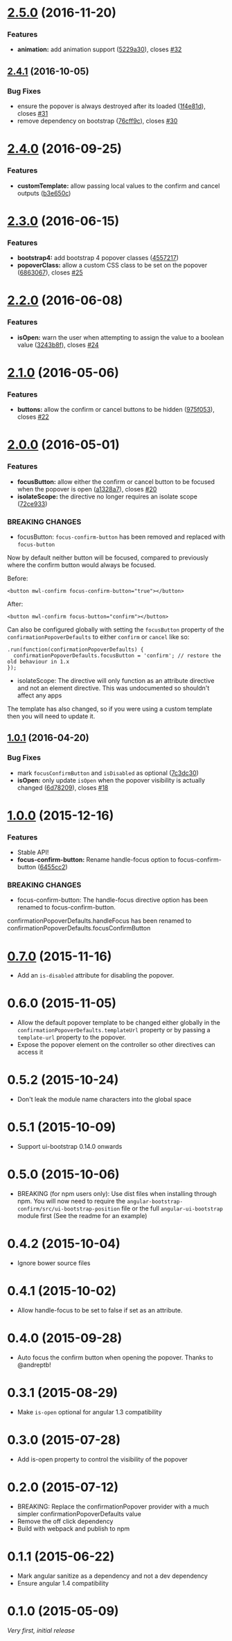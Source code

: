 <a name="2.5.0"></a>
# [2.5.0](https://github.com/mattlewis92/angular-bootstrap-confirm/compare/2.4.1...v2.5.0) (2016-11-20)


### Features

* **animation:** add animation support ([5229a30](https://github.com/mattlewis92/angular-bootstrap-confirm/commit/5229a30)), closes [#32](https://github.com/mattlewis92/angular-bootstrap-confirm/issues/32)



<a name="2.4.1"></a>
## [2.4.1](https://github.com/mattlewis92/angular-bootstrap-confirm/compare/2.4.0...v2.4.1) (2016-10-05)


### Bug Fixes

* ensure the popover is always destroyed after its loaded ([1f4e81d](https://github.com/mattlewis92/angular-bootstrap-confirm/commit/1f4e81d)), closes [#31](https://github.com/mattlewis92/angular-bootstrap-confirm/issues/31)
* remove dependency on bootstrap ([76cff9c](https://github.com/mattlewis92/angular-bootstrap-confirm/commit/76cff9c)), closes [#30](https://github.com/mattlewis92/angular-bootstrap-confirm/issues/30)



<a name="2.4.0"></a>
# [2.4.0](https://github.com/mattlewis92/angular-bootstrap-confirm/compare/2.3.0...v2.4.0) (2016-09-25)


### Features

* **customTemplate:** allow passing local values to the confirm and cancel outputs ([b3e650c](https://github.com/mattlewis92/angular-bootstrap-confirm/commit/b3e650c))



<a name="2.3.0"></a>
# [2.3.0](https://github.com/mattlewis92/angular-bootstrap-confirm/compare/2.2.0...v2.3.0) (2016-06-15)


### Features

* **bootstrap4:** add bootstrap 4 popover classes ([4557217](https://github.com/mattlewis92/angular-bootstrap-confirm/commit/4557217))
* **popoverClass:** allow a custom CSS class to be set on the popover ([6863067](https://github.com/mattlewis92/angular-bootstrap-confirm/commit/6863067)), closes [#25](https://github.com/mattlewis92/angular-bootstrap-confirm/issues/25)



<a name="2.2.0"></a>
# [2.2.0](https://github.com/mattlewis92/angular-bootstrap-confirm/compare/2.1.0...v2.2.0) (2016-06-08)


### Features

* **isOpen:** warn the user when attempting to assign the value to a boolean value ([3243b8f](https://github.com/mattlewis92/angular-bootstrap-confirm/commit/3243b8f)), closes [#24](https://github.com/mattlewis92/angular-bootstrap-confirm/issues/24)



<a name="2.1.0"></a>
# [2.1.0](https://github.com/mattlewis92/angular-bootstrap-confirm/compare/2.0.0...v2.1.0) (2016-05-06)


### Features

* **buttons:** allow the confirm or cancel buttons to be hidden ([975f053](https://github.com/mattlewis92/angular-bootstrap-confirm/commit/975f053)), closes [#22](https://github.com/mattlewis92/angular-bootstrap-confirm/issues/22)



<a name="2.0.0"></a>
# [2.0.0](https://github.com/mattlewis92/angular-bootstrap-confirm/compare/1.0.1...v2.0.0) (2016-05-01)


### Features

* **focusButton:** allow either the confirm or cancel button to be focused when the popover is open ([a1328a7](https://github.com/mattlewis92/angular-bootstrap-confirm/commit/a1328a7)), closes [#20](https://github.com/mattlewis92/angular-bootstrap-confirm/issues/20)
* **isolateScope:** the directive no longer requires an isolate scope ([72ce933](https://github.com/mattlewis92/angular-bootstrap-confirm/commit/72ce933))


### BREAKING CHANGES

* focusButton: `focus-confirm-button` has been removed and replaced with `focus-button`

Now by default neither button will be focused, compared to previously where the confirm button would always be focused.

Before:
```
<button mwl-confirm focus-confirm-button="true"></button>
```

After:
```
<button mwl-confirm focus-button="confirm"></button>
```

Can also be configured globally with setting the `focusButton` property of the `confirmationPopoverDefaults` to either `confirm` or `cancel` like so:

```
.run(function(confirmationPopoverDefaults) {
  confirmationPopoverDefaults.focusButton = 'confirm'; // restore the old behaviour in 1.x
});
```
* isolateScope: The directive will only function as an attribute directive and not an element
directive. This was undocumented so shouldn't affect any apps

The template has also changed, so if you were using a custom template then you will need to update it.



<a name="1.0.1"></a>
## [1.0.1](https://github.com/mattlewis92/angular-bootstrap-confirm/compare/1.0.0...v1.0.1) (2016-04-20)


### Bug Fixes

* mark `focusConfirmButton` and `isDisabled` as optional ([7c3dc30](https://github.com/mattlewis92/angular-bootstrap-confirm/commit/7c3dc30))
* **isOpen:** only update `isOpen` when the popover visibility is actually changed ([6d78209](https://github.com/mattlewis92/angular-bootstrap-confirm/commit/6d78209)), closes [#18](https://github.com/mattlewis92/angular-bootstrap-confirm/issues/18)



<a name="1.0.0"></a>
# [1.0.0](https://github.com/mattlewis92/angular-bootstrap-confirm/compare/0.7.0...v1.0.0) (2015-12-16)


### Features

* Stable API!
* **focus-confirm-button:** Rename handle-focus option to focus-confirm-button ([6455cc2](https://github.com/mattlewis92/angular-bootstrap-confirm/commit/6455cc2))

### BREAKING CHANGES

* focus-confirm-button: The handle-focus directive option has been renamed to focus-confirm-button.

confirmationPopoverDefaults.handleFocus has been renamed to confirmationPopoverDefaults.focusConfirmButton



<a name="0.7.0"></a>
# [0.7.0](https://github.com/mattlewis92/angular-bootstrap-confirm/compare/0.7.0...v0.6.0) (2015-11-16)
* Add an `is-disabled` attribute for disabling the popover.

# 0.6.0 (2015-11-05)
* Allow the default popover template to be changed either globally in the `confirmationPopoverDefaults.templateUrl` property or by passing a `template-url` property to the popover.
* Expose the popover element on the controller so other directives can access it

# 0.5.2 (2015-10-24)
* Don't leak the module name characters into the global space

# 0.5.1 (2015-10-09)
* Support ui-bootstrap 0.14.0 onwards

# 0.5.0 (2015-10-06)
* BREAKING (for npm users only): Use dist files when installing through npm. You will now need to require the `angular-bootstrap-confirm/src/ui-bootstrap-position` file or the full `angular-ui-bootstrap` module first (See the readme for an example)

# 0.4.2 (2015-10-04)
* Ignore bower source files

# 0.4.1 (2015-10-02)
* Allow handle-focus to be set to false if set as an attribute.

# 0.4.0 (2015-09-28)
* Auto focus the confirm button when opening the popover. Thanks to @andreptb! 

# 0.3.1 (2015-08-29)
* Make `is-open` optional for angular 1.3 compatibility

# 0.3.0 (2015-07-28)
* Add is-open property to control the visibility of the popover

# 0.2.0 (2015-07-12)
* BREAKING: Replace the confirmationPopover provider with a much simpler confirmationPopoverDefaults value
* Remove the off click dependency
* Build with webpack and publish to npm

# 0.1.1 (2015-06-22)
* Mark angular sanitize as a dependency and not a dev dependency
* Ensure angular 1.4 compatibility

# 0.1.0 (2015-05-09)
_Very first, initial release_
